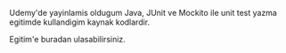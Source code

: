 Udemy'de yayinlamis oldugum Java, JUnit ve Mockito ile unit test yazma egitimde kullandigim kaynak kodlardir.

Egitim'e buradan ulasabilirsiniz.

